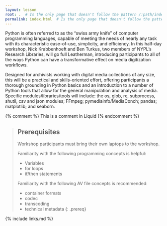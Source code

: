 ```yaml
---
layout: lesson
root: .  # Is the only page that doesn't follow the pattern /:path/index.html
permalink: index.html  # Is the only page that doesn't follow the pattern /:path/index.html
---
```

Python is often referred to as the “swiss army knife” of computer programming languages, capable of meeting the needs of nearly any task with its characteristic ease-of-use, simplicity, and efficiency.
In this half-day workshop, Nick Krabbenhoeft and Ben Turkus, two members of NYPL’s Research Libraries, will go full Leatherman, introducing participants to all of the ways  Python can have a transformative effect on media digitization workflows. 

Designed for archivists working with digital media collections of any size, this will be a practical and skills-oriented effort, offering participants a thorough grounding in Python basics and an introduction to a number of Python tools that allow for the general manipulation and analysis of media.
Specific modules/libraries/tools will include: the os, glob, re, subprocess, shutil, csv and json modules; FFmpeg; pymediainfo/MediaConch; pandas; matplotlib; and seaborn.

<!-- this is an html comment -->

{% comment %} This is a comment in Liquid {% endcomment %}

> ## Prerequisites
>
> Workshop participants must bring their own laptops to the workshop.
>
> Familiarity with the following programming concepts is helpful:
> * Variables
> * for loops
> * if/then statements
> 
> Familiarity with the following AV file concepts is recommended:
> * container formats
> * codec
> * transcoding
> * technical metadata
{: .prereq}

{% include links.md %}
